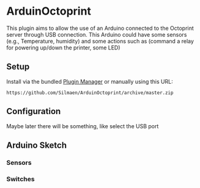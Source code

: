 # ArduinOctoprint

This plugin aims to allow the use of an Arduino connected to the Octoprint server through
USB connection.
This Arduino could have some sensors (e.g., Temperature, humidity) and some actions
such as (command a relay for powering up/down the printer, some LED)

## Setup

Install via the bundled [Plugin Manager](https://docs.octoprint.org/en/master/bundledplugins/pluginmanager.html)
or manually using this URL:

    https://github.com/Silmaen/ArduinOctoprint/archive/master.zip


## Configuration

Maybe later there will be something, like select the USB port

## Arduino Sketch

### Sensors



### Switches

